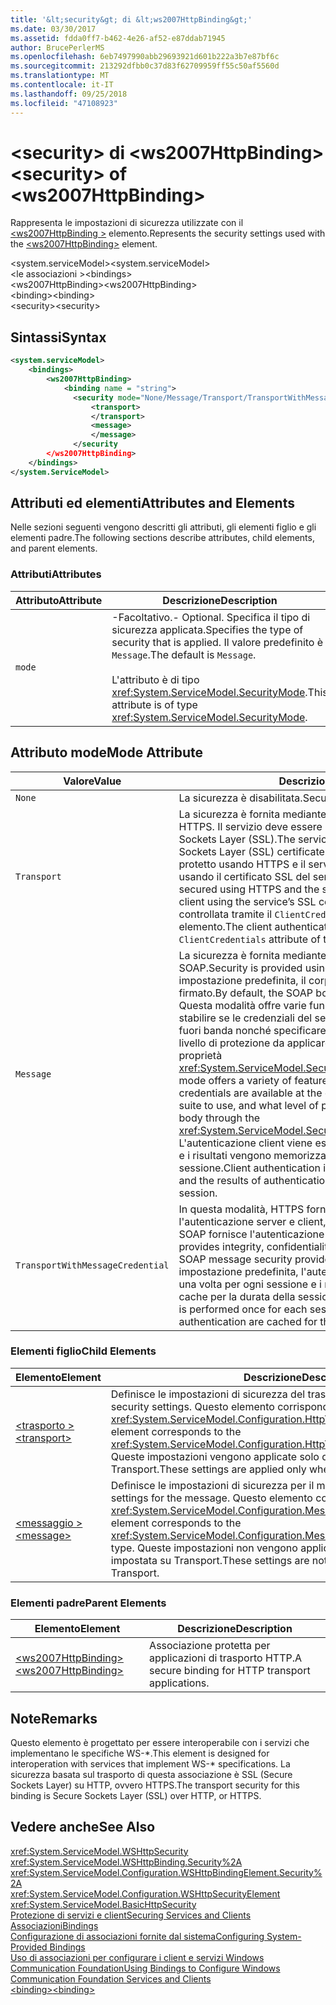 ```yaml
---
title: '&lt;security&gt; di &lt;ws2007HttpBinding&gt;'
ms.date: 03/30/2017
ms.assetid: fdda0ff7-b462-4e26-af52-e87ddab71945
author: BrucePerlerMS
ms.openlocfilehash: 6eb7497990abb29693921d601b222a3b7e87bf6c
ms.sourcegitcommit: 213292dfbb0c37d83f62709959ff55c50af5560d
ms.translationtype: MT
ms.contentlocale: it-IT
ms.lasthandoff: 09/25/2018
ms.locfileid: "47108923"
---
```

# <a name="ltsecuritygt-of-ltws2007httpbindinggt"></a><span data-ttu-id="901b0-102">&lt;security&gt; di &lt;ws2007HttpBinding&gt;</span><span class="sxs-lookup"><span data-stu-id="901b0-102">&lt;security&gt; of &lt;ws2007HttpBinding&gt;</span></span>
<span data-ttu-id="901b0-103">Rappresenta le impostazioni di sicurezza utilizzate con il [ \<ws2007HttpBinding >](../../../../../docs/framework/configure-apps/file-schema/wcf/ws2007httpbinding.md) elemento.</span><span class="sxs-lookup"><span data-stu-id="901b0-103">Represents the security settings used with the [\<ws2007HttpBinding>](../../../../../docs/framework/configure-apps/file-schema/wcf/ws2007httpbinding.md) element.</span></span>  
  
 <span data-ttu-id="901b0-104">\<system.serviceModel></span><span class="sxs-lookup"><span data-stu-id="901b0-104">\<system.serviceModel></span></span>  
<span data-ttu-id="901b0-105">\<le associazioni ></span><span class="sxs-lookup"><span data-stu-id="901b0-105">\<bindings></span></span>  
<span data-ttu-id="901b0-106">\<ws2007HttpBinding></span><span class="sxs-lookup"><span data-stu-id="901b0-106">\<ws2007HttpBinding></span></span>  
<span data-ttu-id="901b0-107">\<binding></span><span class="sxs-lookup"><span data-stu-id="901b0-107">\<binding></span></span>  
<span data-ttu-id="901b0-108">\<security></span><span class="sxs-lookup"><span data-stu-id="901b0-108">\<security></span></span>  
  
## <a name="syntax"></a><span data-ttu-id="901b0-109">Sintassi</span><span class="sxs-lookup"><span data-stu-id="901b0-109">Syntax</span></span>  
  
```xml  
<system.serviceModel>  
    <bindings>  
        <ws2007HttpBinding>  
            <binding name = "string">  
              <security mode="None/Message/Transport/TransportWithMessageCredential">  
                  <transport>  
                  </transport>  
                  <message>  
                  </message>  
              </security  
        </ws2007HttpBinding>  
    </bindings>  
</system.ServiceModel>  
```  
  
## <a name="attributes-and-elements"></a><span data-ttu-id="901b0-110">Attributi ed elementi</span><span class="sxs-lookup"><span data-stu-id="901b0-110">Attributes and Elements</span></span>  
 <span data-ttu-id="901b0-111">Nelle sezioni seguenti vengono descritti gli attributi, gli elementi figlio e gli elementi padre.</span><span class="sxs-lookup"><span data-stu-id="901b0-111">The following sections describe attributes, child elements, and parent elements.</span></span>  
  
### <a name="attributes"></a><span data-ttu-id="901b0-112">Attributi</span><span class="sxs-lookup"><span data-stu-id="901b0-112">Attributes</span></span>  
  
|<span data-ttu-id="901b0-113">Attributo</span><span class="sxs-lookup"><span data-stu-id="901b0-113">Attribute</span></span>|<span data-ttu-id="901b0-114">Descrizione</span><span class="sxs-lookup"><span data-stu-id="901b0-114">Description</span></span>|  
|---------------|-----------------|  
|`mode`|<span data-ttu-id="901b0-115">-Facoltativo.</span><span class="sxs-lookup"><span data-stu-id="901b0-115">-   Optional.</span></span> <span data-ttu-id="901b0-116">Specifica il tipo di sicurezza applicata.</span><span class="sxs-lookup"><span data-stu-id="901b0-116">Specifies the type of security that is applied.</span></span> <span data-ttu-id="901b0-117">Il valore predefinito è `Message`.</span><span class="sxs-lookup"><span data-stu-id="901b0-117">The default is `Message`.</span></span><br /><br /> <span data-ttu-id="901b0-118">L'attributo è di tipo <xref:System.ServiceModel.SecurityMode>.</span><span class="sxs-lookup"><span data-stu-id="901b0-118">This attribute is of type <xref:System.ServiceModel.SecurityMode>.</span></span>|  
  
## <a name="mode-attribute"></a><span data-ttu-id="901b0-119">Attributo mode</span><span class="sxs-lookup"><span data-stu-id="901b0-119">Mode Attribute</span></span>  
  
|<span data-ttu-id="901b0-120">Valore</span><span class="sxs-lookup"><span data-stu-id="901b0-120">Value</span></span>|<span data-ttu-id="901b0-121">Descrizione</span><span class="sxs-lookup"><span data-stu-id="901b0-121">Description</span></span>|  
|-----------|-----------------|  
|`None`|<span data-ttu-id="901b0-122">La sicurezza è disabilitata.</span><span class="sxs-lookup"><span data-stu-id="901b0-122">Security is disabled.</span></span>|  
|`Transport`|<span data-ttu-id="901b0-123">La sicurezza è fornita mediante HTTPS.</span><span class="sxs-lookup"><span data-stu-id="901b0-123">Security is provided using HTTPS.</span></span> <span data-ttu-id="901b0-124">Il servizio deve essere configurato con certificati Secure Sockets Layer (SSL).</span><span class="sxs-lookup"><span data-stu-id="901b0-124">The service must be configured with Secure Sockets Layer (SSL) certificates.</span></span> <span data-ttu-id="901b0-125">Il messaggio è interamente protetto usando HTTPS e il servizio viene autenticato dal client usando il certificato SSL del servizio.</span><span class="sxs-lookup"><span data-stu-id="901b0-125">The message is entirely secured using HTTPS and the service is authenticated by the client using the service’s SSL certificate.</span></span> <span data-ttu-id="901b0-126">L'autenticazione client è controllata tramite il `ClientCredentials` attributo del [ \<trasporto >](../../../../../docs/framework/configure-apps/file-schema/wcf/transport-of-ws2007httpbinding.md) elemento.</span><span class="sxs-lookup"><span data-stu-id="901b0-126">The client authentication is controlled through the `ClientCredentials` attribute of the [\<transport>](../../../../../docs/framework/configure-apps/file-schema/wcf/transport-of-ws2007httpbinding.md) element.</span></span>|  
|`Message`|<span data-ttu-id="901b0-127">La sicurezza è fornita mediante la sicurezza dei messaggi SOAP.</span><span class="sxs-lookup"><span data-stu-id="901b0-127">Security is provided using SOAP message security.</span></span> <span data-ttu-id="901b0-128">Per impostazione predefinita, il corpo SOAP viene crittografato e firmato.</span><span class="sxs-lookup"><span data-stu-id="901b0-128">By default, the SOAP body is encrypted and signed.</span></span> <span data-ttu-id="901b0-129">Questa modalità offre varie funzionalità: è ad esempio possibile stabilire se le credenziali del servizio sono disponibili per i client fuori banda nonché specificare la suite di algoritmi da usare e il livello di protezione da applicare al corpo del messaggio tramite la proprietà <xref:System.ServiceModel.Security.SecurityMessageProperty>.</span><span class="sxs-lookup"><span data-stu-id="901b0-129">This mode offers a variety of features, such as whether the service credentials are available at the client out of band, the algorithm suite to use, and what level of protection to apply to the message body through the <xref:System.ServiceModel.Security.SecurityMessageProperty>.</span></span> <span data-ttu-id="901b0-130">L'autenticazione client viene eseguita una volta per ogni sessione e i risultati vengono memorizzati nella cache per la durata della sessione.</span><span class="sxs-lookup"><span data-stu-id="901b0-130">Client authentication is performed once for each session and the results of authentication are cached for the duration of the session.</span></span>|  
|`TransportWithMessageCredential`|<span data-ttu-id="901b0-131">In questa modalità, HTTPS fornisce l'integrità, la riservatezza e l'autenticazione server e client, mentre la sicurezza dei messaggi SOAP fornisce l'autenticazione client.</span><span class="sxs-lookup"><span data-stu-id="901b0-131">In this mode, HTTPS provides integrity, confidentiality, and server authentication, and SOAP message security provides client authentication.</span></span> <span data-ttu-id="901b0-132">Per impostazione predefinita, l'autenticazione client viene eseguita una volta per ogni sessione e i risultati vengono memorizzati nella cache per la durata della sessione.</span><span class="sxs-lookup"><span data-stu-id="901b0-132">By default, client authentication is performed once for each session and the results of authentication are cached for the duration of the session.</span></span>|  
  
### <a name="child-elements"></a><span data-ttu-id="901b0-133">Elementi figlio</span><span class="sxs-lookup"><span data-stu-id="901b0-133">Child Elements</span></span>  
  
|<span data-ttu-id="901b0-134">Elemento</span><span class="sxs-lookup"><span data-stu-id="901b0-134">Element</span></span>|<span data-ttu-id="901b0-135">Descrizione</span><span class="sxs-lookup"><span data-stu-id="901b0-135">Description</span></span>|  
|-------------|-----------------|  
|[<span data-ttu-id="901b0-136">\<trasporto ></span><span class="sxs-lookup"><span data-stu-id="901b0-136">\<transport></span></span>](../../../../../docs/framework/configure-apps/file-schema/wcf/transport-of-ws2007httpbinding.md)|<span data-ttu-id="901b0-137">Definisce le impostazioni di sicurezza del trasporto.</span><span class="sxs-lookup"><span data-stu-id="901b0-137">Defines the transport security settings.</span></span> <span data-ttu-id="901b0-138">Questo elemento corrisponde al tipo <xref:System.ServiceModel.Configuration.HttpTransportSecurityElement>.</span><span class="sxs-lookup"><span data-stu-id="901b0-138">This element corresponds to the <xref:System.ServiceModel.Configuration.HttpTransportSecurityElement> type.</span></span> <span data-ttu-id="901b0-139">Queste impostazioni vengono applicate solo quando la modalità è impostata su Transport.</span><span class="sxs-lookup"><span data-stu-id="901b0-139">These settings are applied only when the mode is set to Transport.</span></span>|  
|[<span data-ttu-id="901b0-140">\<messaggio ></span><span class="sxs-lookup"><span data-stu-id="901b0-140">\<message></span></span>](../../../../../docs/framework/configure-apps/file-schema/wcf/message-of-ws2007httpbinding.md)|<span data-ttu-id="901b0-141">Definisce le impostazioni di sicurezza per il messaggio.</span><span class="sxs-lookup"><span data-stu-id="901b0-141">Defines the security settings for the message.</span></span> <span data-ttu-id="901b0-142">Questo elemento corrisponde al tipo <xref:System.ServiceModel.Configuration.MessageSecurityOverHttpElement>.</span><span class="sxs-lookup"><span data-stu-id="901b0-142">This element corresponds to the <xref:System.ServiceModel.Configuration.MessageSecurityOverHttpElement> type.</span></span> <span data-ttu-id="901b0-143">Queste impostazioni non vengono applicate quando la modalità è impostata su Transport.</span><span class="sxs-lookup"><span data-stu-id="901b0-143">These settings are not applied when the mode is set to Transport.</span></span>|  
  
### <a name="parent-elements"></a><span data-ttu-id="901b0-144">Elementi padre</span><span class="sxs-lookup"><span data-stu-id="901b0-144">Parent Elements</span></span>  
  
|<span data-ttu-id="901b0-145">Elemento</span><span class="sxs-lookup"><span data-stu-id="901b0-145">Element</span></span>|<span data-ttu-id="901b0-146">Descrizione</span><span class="sxs-lookup"><span data-stu-id="901b0-146">Description</span></span>|  
|-------------|-----------------|  
|[<span data-ttu-id="901b0-147">\<ws2007HttpBinding></span><span class="sxs-lookup"><span data-stu-id="901b0-147">\<ws2007HttpBinding></span></span>](../../../../../docs/framework/configure-apps/file-schema/wcf/ws2007httpbinding.md)|<span data-ttu-id="901b0-148">Associazione protetta per applicazioni di trasporto HTTP.</span><span class="sxs-lookup"><span data-stu-id="901b0-148">A secure binding for HTTP transport applications.</span></span>|  
  
## <a name="remarks"></a><span data-ttu-id="901b0-149">Note</span><span class="sxs-lookup"><span data-stu-id="901b0-149">Remarks</span></span>  
 <span data-ttu-id="901b0-150">Questo elemento è progettato per essere interoperabile con i servizi che implementano le specifiche WS-\*.</span><span class="sxs-lookup"><span data-stu-id="901b0-150">This element is designed for interoperation with services that implement WS-\* specifications.</span></span> <span data-ttu-id="901b0-151">La sicurezza basata sul trasporto di questa associazione è SSL (Secure Sockets Layer) su HTTP, ovvero HTTPS.</span><span class="sxs-lookup"><span data-stu-id="901b0-151">The transport security for this binding is Secure Sockets Layer (SSL) over HTTP, or HTTPS.</span></span>  
  
## <a name="see-also"></a><span data-ttu-id="901b0-152">Vedere anche</span><span class="sxs-lookup"><span data-stu-id="901b0-152">See Also</span></span>  
 <xref:System.ServiceModel.WSHttpSecurity>  
 <xref:System.ServiceModel.WSHttpBinding.Security%2A>  
 <xref:System.ServiceModel.Configuration.WSHttpBindingElement.Security%2A>  
 <xref:System.ServiceModel.Configuration.WSHttpSecurityElement>  
 <xref:System.ServiceModel.BasicHttpSecurity>  
 [<span data-ttu-id="901b0-153">Protezione di servizi e client</span><span class="sxs-lookup"><span data-stu-id="901b0-153">Securing Services and Clients</span></span>](../../../../../docs/framework/wcf/feature-details/securing-services-and-clients.md)  
 [<span data-ttu-id="901b0-154">Associazioni</span><span class="sxs-lookup"><span data-stu-id="901b0-154">Bindings</span></span>](../../../../../docs/framework/wcf/bindings.md)  
 [<span data-ttu-id="901b0-155">Configurazione di associazioni fornite dal sistema</span><span class="sxs-lookup"><span data-stu-id="901b0-155">Configuring System-Provided Bindings</span></span>](../../../../../docs/framework/wcf/feature-details/configuring-system-provided-bindings.md)  
 [<span data-ttu-id="901b0-156">Uso di associazioni per configurare i client e servizi Windows Communication Foundation</span><span class="sxs-lookup"><span data-stu-id="901b0-156">Using Bindings to Configure Windows Communication Foundation Services and Clients</span></span>](https://msdn.microsoft.com/library/bd8b277b-932f-472f-a42a-b02bb5257dfb)  
 [<span data-ttu-id="901b0-157">\<binding></span><span class="sxs-lookup"><span data-stu-id="901b0-157">\<binding></span></span>](../../../../../docs/framework/misc/binding.md)
